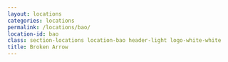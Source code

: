 ```yaml
---
layout: locations
categories: locations
permalink: /locations/bao/
location-id: bao
class: section-locations location-bao header-light logo-white-white
title: Broken Arrow
---
```

